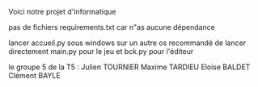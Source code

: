Voici notre projet d'informatique 

pas de fichiers requirements.txt car n"as aucune dépendance


lancer accueil.py sous windows 
sur un autre os recommandé de lancer directement main.py pour le jeu et bck.py pour l'éditeur

le groupe 5 de la T5 :
Julien TOURNIER
Maxime TARDIEU
Eloise BALDET
Clément BAYLE

